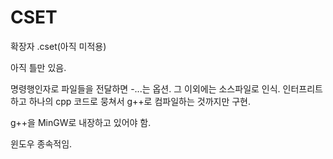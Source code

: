# CSET

확장자 .cset(아직 미적용)

아직 틀만 있음.

명령행인자로 파일들을 전달하면 -...는 옵션. 그 이외에는 소스파일로 인식.
인터프리트하고 하나의 cpp 코드로 뭉쳐서 g++로 컴파일하는 것까지만 구현.

g++을 MinGW로 내장하고 있어야 함.

윈도우 종속적임.
